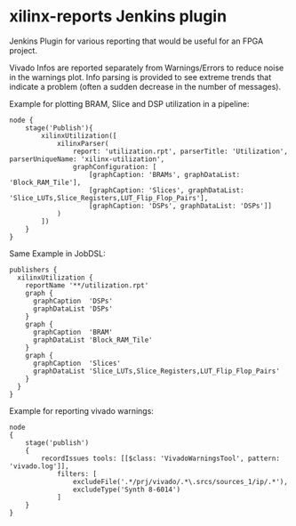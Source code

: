 # xilinx-reports Jenkins plugin

Jenkins Plugin for various reporting that would be useful for an FPGA project.

Vivado Infos are reported separately from Warnings/Errors to reduce noise in the warnings plot.
Info parsing is provided to see extreme trends that indicate a problem (often a sudden decrease
in the number of messages).


Example for plotting BRAM, Slice and DSP utilization in a pipeline:
```
node {
    stage('Publish'){
        xilinxUtilization([
            xilinxParser(
                report: 'utilization.rpt', parserTitle: 'Utilization', parserUniqueName: 'xilinx-utilization',
                graphConfiguration: [
                    [graphCaption: 'BRAMs', graphDataList: 'Block_RAM_Tile'],
                    [graphCaption: 'Slices', graphDataList: 'Slice_LUTs,Slice_Registers,LUT_Flip_Flop_Pairs'],
                    [graphCaption: 'DSPs', graphDataList: 'DSPs']]
            )
        ])
    }
}
```

Same Example in JobDSL:
```
publishers {
  xilinxUtilization {
    reportName '**/utilization.rpt'
    graph {
      graphCaption  'DSPs'
      graphDataList 'DSPs'
    }
    graph {
      graphCaption  'BRAM'
      graphDataList 'Block_RAM_Tile'
    }
    graph {
      graphCaption  'Slices'
      graphDataList 'Slice_LUTs,Slice_Registers,LUT_Flip_Flop_Pairs'
    }
  }
}
```

Example for reporting vivado warnings:
```
node
{
    stage('publish')
    {
        recordIssues tools: [[$class: 'VivadoWarningsTool', pattern: 'vivado.log']],
            filters: [
                excludeFile('.*/prj/vivado/.*\.srcs/sources_1/ip/.*'),
                excludeType('Synth 8-6014')
            ]
    }
}
```

